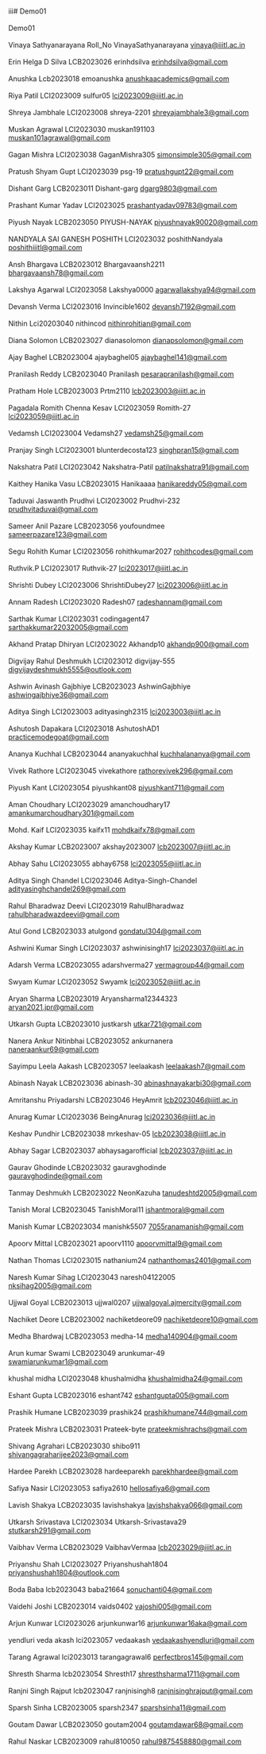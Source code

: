 <br>iii# Demo01<br>
<br>Demo01<br>
<br>Vinaya Sathyanarayana Roll_No VinayaSathyanarayana vinaya@iiitl.ac.in<br>
<br>Erin Helga D Silva    LCB2023026   erinhdsilva      erinhdsilva@gmail.com<br>
<br>Anushka Lcb2023018 emoanushka anushkaacademics@gmail.com<br>
<br>Riya Patil LCI2023009 sulfur05 lci2023009@iiitl.ac.in<br>
<br>Shreya Jambhale LCI2023008 shreya-2201 shreyajambhale3@gmail.com<br>
<br>Muskan Agrawal LCI2023030 muskan191103 muskan101agrawal@gmail.com<br>
<br>Gagan Mishra LCI2023038 GaganMishra305 simonsimple305@gmail.com<br>
<br>Pratush Shyam Gupt LCI2023039 psg-19 pratushgupt22@gmail.com<br>
<br>Dishant Garg LCB2023011 Dishant-garg dgarg9803@gmail.com<br>
<br>Prashant Kumar Yadav LCI2023025 prashantyadav09783@gmail.com<br>
<br>Piyush Nayak   LCB2023050   PIYUSH-NAYAK   piyushnayak90020@gmail.com<br>
<br>NANDYALA SAI GANESH POSHITH LCI2023032 poshithNandyala poshithiiitl@gmail.com<br>
<br>Ansh Bhargava LCB2023012 Bhargavaansh2211 bhargavaansh78@gmail.com<br>
<br>Lakshya Agarwal LCI2023058 Lakshya0000 agarwallakshya94@gmail.com<br>
<br>Devansh Verma LCI2023016 Invincible1602 devansh7192@gmail.com<br>
<br>Nithin Lci20203040 nithincod nithinrohitian@gmail.com<br>
<br>Diana Solomon LCB2023027 dianasolomon dianapsolomon@gmail.com<br>
<br>Ajay Baghel LCB2023004 ajaybaghel05 ajaybaghel141@gmail.com<br>
<br>Pranilash Reddy LCB2023040 Pranilash pesarapranilash@gmail.com<br>
<br>Pratham Hole LCB2023003 Prtm2110 lcb2023003@iiitl.ac.in<br>
<br>Pagadala Romith Chenna Kesav LCI2023059 Romith-27 lci2023059@iiitl.ac.in<br>
<br>Vedamsh LCI2023004 Vedamsh27 vedamsh25@gmail.com<br>
<br>Pranjay Singh LCI2023001 blunterdecosta123 singhpran15@gmail.com<br>
<br>Nakshatra Patil LCI2023042 Nakshatra-Patil patilnakshatra91@gmail.com<br>
<br>Kaithey Hanika Vasu LCB2023015 Hanikaaaa hanikareddy05@gmail.com<br>
<br>Taduvai Jaswanth Prudhvi LCI2023002 Prudhvi-232 prudhvitaduvai@gmail.com<br>
<br>Sameer Anil Pazare LCB2023056  youfoundmee sameerpazare123@gmail.com<br>
<br>Segu Rohith Kumar LCI2023056 rohithkumar2027 rohithcodes@gmail.com<br>
<br>Ruthvik.P LCI2023017 Ruthvik-27 lci2023017@iiitl.ac.in<br>
<br>Shrishti Dubey LCI2023006 ShrishtiDubey27 lci2023006@iiitl.ac.in<br>
<br>Annam Radesh LCI2023020 Radesh07 radeshannam@gmail.com<br>
<br>Sarthak Kumar LCI2023031 codingagent47 sarthakkumar22032005@gmail.com<br>
<br>Akhand Pratap Dhiryan LCI2023022 Akhandp10 akhandp900@gmail.com<br>
<br>Digvijay Rahul Deshmukh LCI2023012 digvijay-555 digvijaydeshmukh5555@outlook.com<br>
<br>Ashwin Avinash Gajbhiye LCB2023023 AshwinGajbhiye ashwingajbhiye36@gmail.com<br>
<br>Aditya Singh LCI2023003 adityasingh2315 lci2023003@iiitl.ac.in<br>
<br>Ashutosh Dapakara LCI2023018 AshutoshAD1 practicemodegoat@gmail.com<br>
<br>Ananya Kuchhal LCB2023044 ananyakuchhal kuchhalananya@gmail.com<br>
<br>Vivek Rathore LCI2023045 vivekathore rathorevivek296@gmail.com<br>
<br>Piyush Kant   LCI2023054 piyushkant08 piyushkant711@gmail.com<br>
<br>Aman Choudhary    LCI2023029   amanchoudhary17    amankumarchoudhary301@gmail.com<br>
<br>Mohd. Kaif    LCI2023035 kaifx11      mohdkaifx78@gmail.com<br>
<br>Akshay Kumar  LCB2023007 akshay2023007 lcb2023007@iiitl.ac.in<br>
<br>Abhay Sahu LCI2023055 abhay6758 lci2023055@iiitl.ac.in<br>
<br>Aditya Singh Chandel LCI2023046 Aditya-Singh-Chandel adityasinghchandel269@gmail.com<br>
<br>Rahul Bharadwaz Deevi LCI2023019 RahulBharadwaz rahulbharadwazdeevi@gmail.com<br>
<br>Atul Gond LCB2023033 atulgond gondatul304@gmail.com  <br>
<br> Ashwini Kumar Singh LCI2023037 ashwinisingh17 lci2023037@iiitl.ac.in <br>
<br> Adarsh Verma  LCB2023055  adarshverma27  vermagroup44@gmail.com <br>
<br>Swyam Kumar LCI2023052 Swyamk lci2023052@iiitl.ac.in<br>
<br>Aryan Sharma LCB2023019 Aryansharma12344323 aryan2021.jpr@gmail.com<br>
<br>Utkarsh Gupta LCB2023010 justkarsh utkar721@gmail.com <br>
<br>Nanera Ankur Nitinbhai LCB2023052 ankurnanera naneraankur69@gmail.com<br>
<br>Sayimpu Leela Aakash LCB2023057 leelaakash leelaakash7@gmail.com<br>
<br>Abinash Nayak LCB2023036 abinash-30 abinashnayakarbi30@gmail.com<br>
<br>Amritanshu Priyadarshi LCB2023046 HeyAmrit lcb2023046@iiitl.ac.in<br>
<br>Anurag Kumar LCI2023036 BeingAnurag lci2023036@iiitl.ac.in<br>
<br>Keshav Pundhir LCB2023038 mrkeshav-05 lcb2023038@iiitl.ac.in<br>
<br>Abhay Sagar LCB2023037 abhaysagarofficial lcb2023037@iiitl.ac.in<br>
<br>Gaurav Ghodinde LCB2023032 gauravghodinde gauravghodinde@gmail.com<br>
<br>Tanmay Deshmukh LCB2023022 NeonKazuha tanudeshtd2005@gmail.com<br>
<br>Tanish Moral LCB2023045 TanishMoral11 ishantmoral@gmail.com<br>
<br>Manish Kumar LCB2023034 manishk5507 7055ranamanish@gmail.com<br>
<br>Apoorv Mittal LCB2023021 apoorv1110 apoorvmittal9@gmail.com<br>
<br>Nathan Thomas LCI2023015 nathanium24 nathanthomas2401@gmail.com<br>
<br>Naresh Kumar Sihag LCI2023043 naresh04122005 nksihag2005@gmail.com<br>
<br>Ujjwal Goyal LCB2023013 ujjwal0207 ujjwalgoyal.ajmercity@gmail.com<br>
<br>Nachiket Deore LCB2023002 nachiketdeore09 nachiketdeore10@gmail.com<br>
<br>Medha Bhardwaj LCB2023053 medha-14 medha140904@gmail.coom<br>
<br>Arun kumar Swami LCB2023049 arunkumar-49 swamiarunkumar1@gmail.com<br>
<br>khushal midha LCI2023048 khushalmidha khushalmidha24@gmail.com<br>
<br>Eshant Gupta LCB2023016 eshant742 eshantgupta005@gmail.com<br>
<br> Prashik Humane LCB2023039 prashik24 prashikhumane744@gmail.com<br>
<br>Prateek Mishra LCB2023031 Prateek-byte prateekmishrachs@gmail.com<br>
<br>Shivang Agrahari LCB2023030 shibo911 shivangagraharijee2023@gmail.com<br>
<br>Hardee Parekh LCB2023028 hardeeparekh parekhhardee@gmail.com<br>
<br>Safiya Nasir LCI2023053 safiya2610 hellosafiya6@gmail.com<br>
<br>Lavish Shakya LCB2023035 lavishshakya lavishshakya066@gmail.com<br>
<br>Utkarsh Srivastava LCI2023034 Utkarsh-Srivastava29 stutkarsh291@gmail.com<br>
<br>Vaibhav Verma LCB2023029 VaibhavVermaa lcb2023029@iiitl.ac.in<br>
<br>Priyanshu Shah LCI2023027 Priyanshushah1804 priyanshushah1804@outlook.com<br>
<br> Boda Baba lcb2023043  baba21664 sonuchanti04@gmail.com<br>
<br>Vaidehi Joshi LCB2023014 vaids0402 vajoshi005@gmail.com<br>
<br>Arjun Kunwar LCI2023026 arjunkunwar16 arjunkunwar16aka@gmail.com <br>
<br> yendluri veda akash lci2023057 vedaakash vedaakashyendluri@gmail.com<br>
<br>Tarang Agrawal lci2023013 tarangagrawal6 perfectbros145@gmail.com <br>
<br>Shresth Sharma lcb2023054  Shresth17 shresthsharma1711@gmail.com <br>
<br> Ranjni Singh Rajput lcb2023047 ranjnisingh8 ranjnisinghrajput@gmail.com <br>
<br> Sparsh Sinha LCB2023005 sparsh2347 sparshsinha11@gmail.com <br>
<br> Goutam Dawar LCB2023050 goutam2004 goutamdawar68@gmail.com <br>
<br> Rahul Naskar LCB2023009 rahul810050 rahul9875458880@gmail.com <br>
